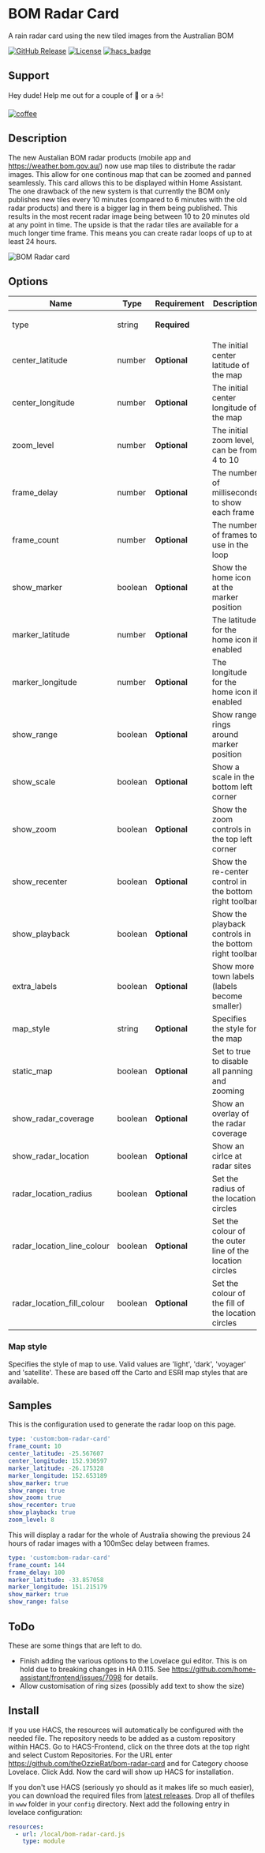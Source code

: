 # BOM Radar Card

A rain radar card using the new tiled images from the Australian BOM

[![GitHub Release][releases-shield]][releases]
[![License][license-shield]](LICENSE.md)
[![hacs_badge](https://img.shields.io/badge/HACS-Custom-orange.svg?style=for-the-badge)](https://github.com/custom-components/hacs)

## Support

Hey dude! Help me out for a couple of :beers: or a :coffee:!

[![coffee](https://www.buymeacoffee.com/assets/img/custom_images/black_img.png)](https://www.buymeacoffee.com/theOzzieRat)

## Description

The new Austalian BOM radar products (mobile app and https://weather.bom.gov.au/) now use map tiles to distribute the radar images. This allow for one continous map that can be zoomed and panned seamlessly. This card allows this to be displayed within Home Assistant. The one drawback of the new system is that currently the BOM only publishes new tiles every 10 minutes (compared to 6 minutes with the old radar products) and there is a bigger lag in them being published. This results in the most recent radar image being between 10 to 20 minutes old at any point in time. The upside is that the radar tiles are available for a much longer time frame. This means you can create radar loops of up to at least 24 hours.

![BOM Radar card](https://raw.githubusercontent.com/theOzzieRat/bom-radar-card/master/bom-radar-card.gif)

## Options

| Name                       | Type    | Requirement  | Description                                              | Default                                      |
| -------------------------- | ------- | ------------ | -------------------------------------------------------- | -------------------------------------------- |
| type                       | string  | **Required** |                                                          | must be `'custom:bom-radar-card'`            |
| center_latitude            | number  | **Optional** | The initial center latitude of the map                   | `-27.85`                                     |
| center_longitude           | number  | **Optional** | The initial center longitude of the map                  | `133.75`                                     |
| zoom_level                 | number  | **Optional** | The initial zoom level, can be from 4 to 10              | `4`                                          |
| frame_delay                | number  | **Optional** | The number of milliseconds to show each frame            | `500`                                        |
| frame_count                | number  | **Optional** | The number of frames to use in the loop                  | `10`                                         |
| show_marker                | boolean | **Optional** | Show the home icon at the marker position                | `false`                                      |
| marker_latitude            | number  | **Optional** | The latitude for the home icon if enabled                | the same as center_latitude                  |
| marker_longitude           | number  | **Optional** | The longitude for the home icon if enabled               | the same as center_longitude                 |
| show_range                 | boolean | **Optional** | Show range rings around marker position                  | `false`                                      |
| show_scale                 | boolean | **Optional** | Show a scale in the bottom left corner                   | `false`                                      |
| show_zoom                  | boolean | **Optional** | Show the zoom controls in the top left corner            | `false`                                      |
| show_recenter              | boolean | **Optional** | Show the re-center control in the bottom right toolbar   | `false`                                      |
| show_playback              | boolean | **Optional** | Show the playback controls in the bottom right toolbar   | `false`                                      |
| extra_labels               | boolean | **Optional** | Show more town labels (labels become smaller)            | `false`                                      |
| map_style                  | string  | **Optional** | Specifies the style for the map                          | `'light'` see section below for valid values |
| static_map                 | boolean | **Optional** | Set to true to disable all panning and zooming           | `false`                                      |
| show_radar_coverage        | boolean | **Optional** | Show an overlay of the radar coverage                    | `false`                                      |
| show_radar_location        | boolean | **Optional** | Show an cirlce at radar sites                            | `false`                                      |
| radar_location_radius      | boolean | **Optional** | Set the radius of the location circles                   | 2                                            |
| radar_location_line_colour | boolean | **Optional** | Set the colour of the outer line of the location circles | `'#00FF00'` green                            |
| radar_location_fill_colour | boolean | **Optional** | Set the colour of the fill of the location circles       | `'#FF0000'` red                              |

### Map style

Specifies the style of map to use. Valid values are 'light', 'dark', 'voyager' and 'satellite'. These are based off the Carto and ESRI map styles that are available.

## Samples

This is the configuration used to generate the radar loop on this page.

```yaml
type: 'custom:bom-radar-card'
frame_count: 10
center_latitude: -25.567607
center_longitude: 152.930597
marker_latitude: -26.175328
marker_longitude: 152.653189
show_marker: true
show_range: true
show_zoom: true
show_recenter: true
show_playback: true
zoom_level: 8
```

This will display a radar for the whole of Australia showing the previous 24 hours of radar images with a 100mSec delay between frames.

```yaml
type: 'custom:bom-radar-card'
frame_count: 144
frame_delay: 100
marker_latitude: -33.857058
marker_longitude: 151.215179
show_marker: true
show_range: false
```

## ToDo

These are some things that are left to do.

- Finish adding the various options to the Lovelace gui editor. This is on hold due to breaking changes in HA 0.115. See https://github.com/home-assistant/frontend/issues/7098 for details.
- Allow customisation of ring sizes (possibly add text to show the size)

## Install

If you use HACS, the resources will automatically be configured with the needed file. The repository needs to be added as a custom repository within HACS. Go to HACS-Frontend, click on the three dots at the top right and select Custom Repositories. For the URL enter https://github.com/theOzzieRat/bom-radar-card and for Category choose Lovelace. Click Add. Now the card will show up HACS for installation.

If you don't use HACS (seriously yo should as it makes life so much easier), you can download the required files from [latest releases](https://github.com/theOzzieRat/bom-radar-card/releases). Drop all of thefiles in `www` folder in your `config` directory. Next add the following entry in lovelace configuration:

```yaml
resources:
  - url: /local/bom-radar-card.js
    type: module
```

[license-shield]: https://img.shields.io/github/license/theOzzieRat/bom-radar-card.svg?style=for-the-badge
[releases-shield]: https://img.shields.io/github/release/theOzzieRat/bom-radar-card.svg?style=for-the-badge
[releases]: https://github.com/theOzzieRat/bom-radar-card/releases
